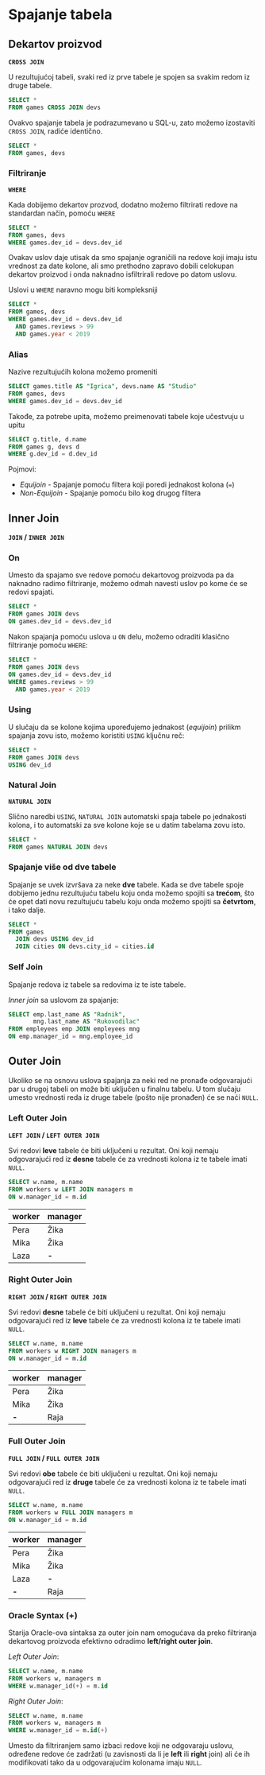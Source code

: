 # Spajanje tabela

## Dekartov proizvod
**`CROSS JOIN`**

U rezultujućoj tabeli, svaki red iz prve tabele je spojen sa svakim redom iz druge tabele.

```sql
SELECT *
FROM games CROSS JOIN devs
```

Ovakvo spajanje tabela je podrazumevano u SQL-u, zato možemo izostaviti `CROSS JOIN`, radiće identično.

```sql
SELECT *
FROM games, devs
```

### Filtriranje

**`WHERE`**

Kada dobijemo dekartov prozvod, dodatno možemo filtrirati redove na standardan način, pomoću `WHERE`

```sql
SELECT *
FROM games, devs
WHERE games.dev_id = devs.dev_id
```

Ovakav uslov daje utisak da smo spajanje ograničili na redove koji imaju istu vrednost za date kolone, ali smo prethodno zapravo dobili celokupan dekartov proizvod i onda naknadno isfiltrirali redove po datom uslovu.

Uslovi u `WHERE` naravno mogu biti kompleksniji

```sql
SELECT *
FROM games, devs
WHERE games.dev_id = devs.dev_id 
  AND games.reviews > 99 
  AND games.year < 2019
```

<div class="page"/>

### Alias

Nazive rezultujućih kolona možemo promeniti

```sql
SELECT games.title AS "Igrica", devs.name AS "Studio"
FROM games, devs
WHERE games.dev_id = devs.dev_id
```

Takođe, za potrebe upita, možemo preimenovati tabele koje učestvuju u upitu

```sql
SELECT g.title, d.name
FROM games g, devs d
WHERE g.dev_id = d.dev_id
```

Pojmovi:
- _Equijoin_ - Spajanje pomoću filtera koji poredi jednakost kolona (`=`)
- _Non-Equijoin_ - Spajanje pomoću bilo kog drugog filtera


## Inner Join
**`JOIN` / `INNER JOIN`**

### On

Umesto da spajamo sve redove pomoću dekartovog proizvoda pa da naknadno radimo filtriranje, možemo odmah navesti uslov po kome će se redovi spajati.

```sql
SELECT *
FROM games JOIN devs
ON games.dev_id = devs.dev_id
```

Nakon spajanja pomoću uslova u `ON` delu, možemo odraditi klasično filtriranje pomoću `WHERE`:

```sql
SELECT *
FROM games JOIN devs
ON games.dev_id = devs.dev_id
WHERE games.reviews > 99 
  AND games.year < 2019
```

<div class="page"/>

### Using

U slučaju da se kolone kojima upoređujemo jednakost (_equijoin_) prilikm spajanja zovu isto, možemo koristiti `USING` ključnu reč:

```sql
SELECT *
FROM games JOIN devs
USING dev_id
```

### Natural Join
**`NATURAL JOIN`**

Slično naredbi `USING`, `NATURAL JOIN` automatski spaja tabele po jednakosti kolona, i to automatski za sve kolone koje se u datim tabelama zovu isto.

```sql
SELECT *
FROM games NATURAL JOIN devs
```

### Spajanje više od dve tabele

Spajanje se uvek izvršava za neke **dve** tabele. Kada se dve tabele spoje dobijemo jednu rezultujuću tabelu koju onda možemo spojiti sa **trećom**, što će opet dati novu rezultujuću tabelu koju onda možemo spojiti sa **četvrtom**, i tako dalje.

```sql
SELECT *
FROM games 
  JOIN devs USING dev_id
  JOIN cities ON devs.city_id = cities.id
```

### Self Join

Spajanje redova iz tabele sa redovima iz te iste tabele.

_Inner join_ sa uslovom za spajanje:

```sql
SELECT emp.last_name AS "Radnik", 
       mng.last_name AS "Rukovodilac"
FROM empleyees emp JOIN empleyees mng
ON emp.manager_id = mng.employee_id
```

<div class="page"/>

## Outer Join

Ukoliko se na osnovu uslova spajanja za neki red ne pronađe odgovarajući par u drugoj tabeli on može biti uključen u finalnu tabelu. U tom slučaju umesto vrednosti reda iz druge tabele (pošto nije pronađen) će se naći `NULL`.

### Left Outer Join
**`LEFT JOIN` / `LEFT OUTER JOIN`**

Svi redovi **leve** tabele će biti uključeni u rezultat. Oni koji nemaju odgovarajući red iz **desne** tabele će za vrednosti kolona iz te tabele imati `NULL`.

```sql
SELECT w.name, m.name
FROM workers w LEFT JOIN managers m
ON w.manager_id = m.id
```

worker | manager
-------|--------
Pera   | Žika
Mika   | Žika
Laza   | **-**

### Right Outer Join
**`RIGHT JOIN` / `RIGHT OUTER JOIN`**

Svi redovi **desne** tabele će biti uključeni u rezultat. Oni koji nemaju odgovarajući red iz **leve** tabele će za vrednosti kolona iz te tabele imati `NULL`.

```sql
SELECT w.name, m.name
FROM workers w RIGHT JOIN managers m
ON w.manager_id = m.id
```

worker | manager
-------|--------
Pera   | Žika
Mika   | Žika
**-**  | Raja

<div class="page"/>

### Full Outer Join
**`FULL JOIN` / `FULL OUTER JOIN`**

Svi redovi **obe** tabele će biti uključeni u rezultat. Oni koji nemaju odgovarajući red iz **druge** tabele će za vrednosti kolona iz te tabele imati `NULL`.

```sql
SELECT w.name, m.name
FROM workers w FULL JOIN managers m
ON w.manager_id = m.id
```

worker | manager
-------|--------
Pera   | Žika
Mika   | Žika
Laza   | **-**
**-**  | Raja


### Oracle Syntax (+)

Starija Oracle-ova sintaksa za outer join nam omogućava da preko filtriranja dekartovog proizvoda efektivno odradimo **left/right outer join**.


_Left Outer Join_:

```sql
SELECT w.name, m.name
FROM workers w, managers m
WHERE w.manager_id(+) = m.id
```

_Right Outer Join_:

```sql
SELECT w.name, m.name
FROM workers w, managers m
WHERE w.manager_id = m.id(+)
```

Umesto da filtriranjem samo izbaci redove koji ne odgovaraju uslovu, određene redove će zadržati (u zavisnosti da li je **left** ili **right** join) ali će ih modifikovati tako da u odgovarajućim kolonama imaju `NULL`.